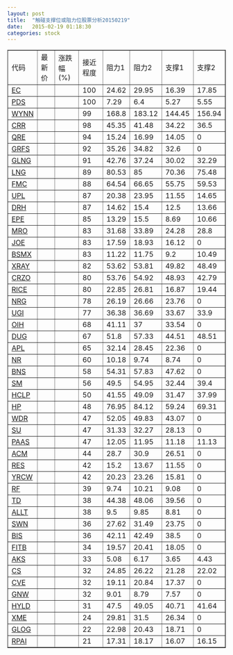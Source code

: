 ```yaml
---
layout: post
title:  "触碰支撑位或阻力位股票分析20150219"
date:   2015-02-19 01:18:30
categories: stock
---
```

<script type="text/javascript">
var stockList = []
stockList.push('gb_ec');
stockList.push('gb_pds');
stockList.push('gb_wynn');
stockList.push('gb_crr');
stockList.push('gb_qre');
stockList.push('gb_grfs');
stockList.push('gb_glng');
stockList.push('gb_lng');
stockList.push('gb_fmc');
stockList.push('gb_upl');
stockList.push('gb_drh');
stockList.push('gb_epe');
stockList.push('gb_mro');
stockList.push('gb_joe');
stockList.push('gb_bsmx');
stockList.push('gb_xray');
stockList.push('gb_crzo');
stockList.push('gb_rice');
stockList.push('gb_nrg');
stockList.push('gb_ugi');
stockList.push('gb_oih');
stockList.push('gb_dug');
stockList.push('gb_apl');
stockList.push('gb_nr');
stockList.push('gb_bns');
stockList.push('gb_sm');
stockList.push('gb_hclp');
stockList.push('gb_hp');
stockList.push('gb_wdr');
stockList.push('gb_su');
stockList.push('gb_paas');
stockList.push('gb_acm');
stockList.push('gb_res');
stockList.push('gb_yrcw');
stockList.push('gb_rf');
stockList.push('gb_td');
stockList.push('gb_allt');
stockList.push('gb_swn');
stockList.push('gb_bis');
stockList.push('gb_fitb');
stockList.push('gb_aks');
stockList.push('gb_cs');
stockList.push('gb_cve');
stockList.push('gb_gnw');
stockList.push('gb_hyld');
stockList.push('gb_xme');
stockList.push('gb_glog');
stockList.push('gb_rpai');
</script>
<table border="1">
 <tr>
 <td>代码</td>
 <td>最新价</td>
 <td>涨跌幅(%)</td>
 <td>接近程度</td>
 <td>阻力1</td>
 <td>阻力2</td>
 <td>支撑1</td>
 <td>支撑2</td>
</tr>
  <tr id="ec" class="green">
  <td><a href="http://stock.finance.sina.com.cn/usstock/quotes/EC.html" target="_blank">EC</a></td><td></td><td></td><td>100</td><td>24.62</td><td>29.95</td><td>16.39</td><td>17.85</td></tr>
  <tr id="pds" class="red">
  <td><a href="http://stock.finance.sina.com.cn/usstock/quotes/PDS.html" target="_blank">PDS</a></td><td></td><td></td><td>100</td><td>7.29</td><td>6.4</td><td>5.27</td><td>5.55</td></tr>
  <tr id="wynn" class="green">
  <td><a href="http://stock.finance.sina.com.cn/usstock/quotes/WYNN.html" target="_blank">WYNN</a></td><td></td><td></td><td>99</td><td>168.8</td><td>183.12</td><td>144.45</td><td>156.94</td></tr>
  <tr id="crr" class="red">
  <td><a href="http://stock.finance.sina.com.cn/usstock/quotes/CRR.html" target="_blank">CRR</a></td><td></td><td></td><td>98</td><td>45.35</td><td>41.48</td><td>34.22</td><td>36.5</td></tr>
  <tr id="qre" class="red">
  <td><a href="http://stock.finance.sina.com.cn/usstock/quotes/QRE.html" target="_blank">QRE</a></td><td></td><td></td><td>94</td><td>15.24</td><td>16.99</td><td>14.05</td><td>0</td></tr>
  <tr id="grfs" class="green">
  <td><a href="http://stock.finance.sina.com.cn/usstock/quotes/GRFS.html" target="_blank">GRFS</a></td><td></td><td></td><td>92</td><td>35.26</td><td>34.82</td><td>32.6</td><td>0</td></tr>
  <tr id="glng" class="green">
  <td><a href="http://stock.finance.sina.com.cn/usstock/quotes/GLNG.html" target="_blank">GLNG</a></td><td></td><td></td><td>91</td><td>42.76</td><td>37.24</td><td>30.02</td><td>32.29</td></tr>
  <tr id="lng" class="green">
  <td><a href="http://stock.finance.sina.com.cn/usstock/quotes/LNG.html" target="_blank">LNG</a></td><td></td><td></td><td>89</td><td>80.53</td><td>85</td><td>70.36</td><td>75.48</td></tr>
  <tr id="fmc" class="red">
  <td><a href="http://stock.finance.sina.com.cn/usstock/quotes/FMC.html" target="_blank">FMC</a></td><td></td><td></td><td>88</td><td>64.54</td><td>66.65</td><td>55.75</td><td>59.53</td></tr>
  <tr id="upl" class="green">
  <td><a href="http://stock.finance.sina.com.cn/usstock/quotes/UPL.html" target="_blank">UPL</a></td><td></td><td></td><td>87</td><td>20.38</td><td>23.95</td><td>11.55</td><td>14.65</td></tr>
  <tr id="drh" class="red">
  <td><a href="http://stock.finance.sina.com.cn/usstock/quotes/DRH.html" target="_blank">DRH</a></td><td></td><td></td><td>87</td><td>14.62</td><td>15.4</td><td>12.5</td><td>13.66</td></tr>
  <tr id="epe" class="red">
  <td><a href="http://stock.finance.sina.com.cn/usstock/quotes/EPE.html" target="_blank">EPE</a></td><td></td><td></td><td>85</td><td>13.29</td><td>15.5</td><td>8.69</td><td>10.66</td></tr>
  <tr id="mro" class="green">
  <td><a href="http://stock.finance.sina.com.cn/usstock/quotes/MRO.html" target="_blank">MRO</a></td><td></td><td></td><td>83</td><td>31.68</td><td>33.89</td><td>24.28</td><td>28.8</td></tr>
  <tr id="joe" class="red">
  <td><a href="http://stock.finance.sina.com.cn/usstock/quotes/JOE.html" target="_blank">JOE</a></td><td></td><td></td><td>83</td><td>17.59</td><td>18.93</td><td>16.12</td><td>0</td></tr>
  <tr id="bsmx" class="red">
  <td><a href="http://stock.finance.sina.com.cn/usstock/quotes/BSMX.html" target="_blank">BSMX</a></td><td></td><td></td><td>83</td><td>11.22</td><td>11.75</td><td>9.2</td><td>10.49</td></tr>
  <tr id="xray" class="red">
  <td><a href="http://stock.finance.sina.com.cn/usstock/quotes/XRAY.html" target="_blank">XRAY</a></td><td></td><td></td><td>82</td><td>53.62</td><td>53.81</td><td>49.82</td><td>48.49</td></tr>
  <tr id="crzo" class="red">
  <td><a href="http://stock.finance.sina.com.cn/usstock/quotes/CRZO.html" target="_blank">CRZO</a></td><td></td><td></td><td>80</td><td>53.76</td><td>54.92</td><td>48.93</td><td>42.79</td></tr>
  <tr id="rice" class="green">
  <td><a href="http://stock.finance.sina.com.cn/usstock/quotes/RICE.html" target="_blank">RICE</a></td><td></td><td></td><td>80</td><td>22.85</td><td>26.81</td><td>16.87</td><td>19.44</td></tr>
  <tr id="nrg" class="red">
  <td><a href="http://stock.finance.sina.com.cn/usstock/quotes/NRG.html" target="_blank">NRG</a></td><td></td><td></td><td>78</td><td>26.19</td><td>26.66</td><td>23.76</td><td>0</td></tr>
  <tr id="ugi" class="green">
  <td><a href="http://stock.finance.sina.com.cn/usstock/quotes/UGI.html" target="_blank">UGI</a></td><td></td><td></td><td>77</td><td>36.38</td><td>36.69</td><td>33.67</td><td>33.9</td></tr>
  <tr id="oih" class="red">
  <td><a href="http://stock.finance.sina.com.cn/usstock/quotes/OIH.html" target="_blank">OIH</a></td><td></td><td></td><td>68</td><td>41.11</td><td>37</td><td>33.54</td><td>0</td></tr>
  <tr id="dug" class="green">
  <td><a href="http://stock.finance.sina.com.cn/usstock/quotes/DUG.html" target="_blank">DUG</a></td><td></td><td></td><td>67</td><td>51.8</td><td>57.33</td><td>44.51</td><td>48.51</td></tr>
  <tr id="apl" class="green">
  <td><a href="http://stock.finance.sina.com.cn/usstock/quotes/APL.html" target="_blank">APL</a></td><td></td><td></td><td>65</td><td>32.14</td><td>28.45</td><td>22.36</td><td>0</td></tr>
  <tr id="nr" class="red">
  <td><a href="http://stock.finance.sina.com.cn/usstock/quotes/NR.html" target="_blank">NR</a></td><td></td><td></td><td>60</td><td>10.18</td><td>9.74</td><td>8.74</td><td>0</td></tr>
  <tr id="bns" class="red">
  <td><a href="http://stock.finance.sina.com.cn/usstock/quotes/BNS.html" target="_blank">BNS</a></td><td></td><td></td><td>58</td><td>54.31</td><td>57.83</td><td>47.62</td><td>0</td></tr>
  <tr id="sm" class="red">
  <td><a href="http://stock.finance.sina.com.cn/usstock/quotes/SM.html" target="_blank">SM</a></td><td></td><td></td><td>56</td><td>49.5</td><td>54.95</td><td>32.44</td><td>39.4</td></tr>
  <tr id="hclp" class="green">
  <td><a href="http://stock.finance.sina.com.cn/usstock/quotes/HCLP.html" target="_blank">HCLP</a></td><td></td><td></td><td>50</td><td>41.55</td><td>49.09</td><td>31.47</td><td>37.99</td></tr>
  <tr id="hp" class="green">
  <td><a href="http://stock.finance.sina.com.cn/usstock/quotes/HP.html" target="_blank">HP</a></td><td></td><td></td><td>48</td><td>76.95</td><td>84.12</td><td>59.24</td><td>69.31</td></tr>
  <tr id="wdr" class="green">
  <td><a href="http://stock.finance.sina.com.cn/usstock/quotes/WDR.html" target="_blank">WDR</a></td><td></td><td></td><td>47</td><td>52.05</td><td>49.83</td><td>43.07</td><td>0</td></tr>
  <tr id="su" class="red">
  <td><a href="http://stock.finance.sina.com.cn/usstock/quotes/SU.html" target="_blank">SU</a></td><td></td><td></td><td>47</td><td>31.33</td><td>32.27</td><td>28.13</td><td>0</td></tr>
  <tr id="paas" class="green">
  <td><a href="http://stock.finance.sina.com.cn/usstock/quotes/PAAS.html" target="_blank">PAAS</a></td><td></td><td></td><td>47</td><td>12.05</td><td>11.95</td><td>11.18</td><td>11.13</td></tr>
  <tr id="acm" class="red">
  <td><a href="http://stock.finance.sina.com.cn/usstock/quotes/ACM.html" target="_blank">ACM</a></td><td></td><td></td><td>44</td><td>28.7</td><td>30.9</td><td>26.51</td><td>0</td></tr>
  <tr id="res" class="red">
  <td><a href="http://stock.finance.sina.com.cn/usstock/quotes/RES.html" target="_blank">RES</a></td><td></td><td></td><td>42</td><td>15.2</td><td>13.67</td><td>11.55</td><td>0</td></tr>
  <tr id="yrcw" class="red">
  <td><a href="http://stock.finance.sina.com.cn/usstock/quotes/YRCW.html" target="_blank">YRCW</a></td><td></td><td></td><td>42</td><td>20.23</td><td>23.26</td><td>15.81</td><td>0</td></tr>
  <tr id="rf" class="red">
  <td><a href="http://stock.finance.sina.com.cn/usstock/quotes/RF.html" target="_blank">RF</a></td><td></td><td></td><td>39</td><td>9.74</td><td>10.21</td><td>9.08</td><td>0</td></tr>
  <tr id="td" class="red">
  <td><a href="http://stock.finance.sina.com.cn/usstock/quotes/TD.html" target="_blank">TD</a></td><td></td><td></td><td>38</td><td>44.38</td><td>48.06</td><td>39.56</td><td>0</td></tr>
  <tr id="allt" class="red">
  <td><a href="http://stock.finance.sina.com.cn/usstock/quotes/ALLT.html" target="_blank">ALLT</a></td><td></td><td></td><td>38</td><td>9.5</td><td>9.85</td><td>8.81</td><td>0</td></tr>
  <tr id="swn" class="red">
  <td><a href="http://stock.finance.sina.com.cn/usstock/quotes/SWN.html" target="_blank">SWN</a></td><td></td><td></td><td>36</td><td>27.62</td><td>31.49</td><td>23.75</td><td>0</td></tr>
  <tr id="bis" class="green">
  <td><a href="http://stock.finance.sina.com.cn/usstock/quotes/BIS.html" target="_blank">BIS</a></td><td></td><td></td><td>36</td><td>42.11</td><td>42.49</td><td>38.5</td><td>0</td></tr>
  <tr id="fitb" class="red">
  <td><a href="http://stock.finance.sina.com.cn/usstock/quotes/FITB.html" target="_blank">FITB</a></td><td></td><td></td><td>34</td><td>19.57</td><td>20.41</td><td>18.05</td><td>0</td></tr>
  <tr id="aks" class="green">
  <td><a href="http://stock.finance.sina.com.cn/usstock/quotes/AKS.html" target="_blank">AKS</a></td><td></td><td></td><td>33</td><td>5.08</td><td>6.17</td><td>3.65</td><td>4.43</td></tr>
  <tr id="cs" class="red">
  <td><a href="http://stock.finance.sina.com.cn/usstock/quotes/CS.html" target="_blank">CS</a></td><td></td><td></td><td>32</td><td>24.85</td><td>26.22</td><td>21.28</td><td>22.02</td></tr>
  <tr id="cve" class="green">
  <td><a href="http://stock.finance.sina.com.cn/usstock/quotes/CVE.html" target="_blank">CVE</a></td><td></td><td></td><td>32</td><td>19.11</td><td>20.84</td><td>17.37</td><td>0</td></tr>
  <tr id="gnw" class="red">
  <td><a href="http://stock.finance.sina.com.cn/usstock/quotes/GNW.html" target="_blank">GNW</a></td><td></td><td></td><td>32</td><td>9.01</td><td>8.79</td><td>7.57</td><td>0</td></tr>
  <tr id="hyld" class="green">
  <td><a href="http://stock.finance.sina.com.cn/usstock/quotes/HYLD.html" target="_blank">HYLD</a></td><td></td><td></td><td>31</td><td>47.5</td><td>49.05</td><td>40.71</td><td>41.64</td></tr>
  <tr id="xme" class="red">
  <td><a href="http://stock.finance.sina.com.cn/usstock/quotes/XME.html" target="_blank">XME</a></td><td></td><td></td><td>24</td><td>29.81</td><td>31.5</td><td>26.34</td><td>0</td></tr>
  <tr id="glog" class="red">
  <td><a href="http://stock.finance.sina.com.cn/usstock/quotes/GLOG.html" target="_blank">GLOG</a></td><td></td><td></td><td>22</td><td>22.98</td><td>20.43</td><td>18.71</td><td>0</td></tr>
  <tr id="rpai" class="green">
  <td><a href="http://stock.finance.sina.com.cn/usstock/quotes/RPAI.html" target="_blank">RPAI</a></td><td></td><td></td><td>21</td><td>17.31</td><td>18.17</td><td>16.07</td><td>16.15</td></tr>
</table>

